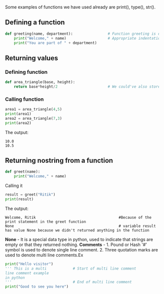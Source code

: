 Some examples of functions we have used already are print(), type(), str().

## Defining a function
```python
def greeting(name, department):                # Function greeting is defined with arguments name and department
	print("Welcome," + name)                   # Appropriate indentation before the contents of function
	print("You are part of " + department)
```

## Returning values
### Defining function
```python
def area_triangle(base, height):
	return base*height/2                       # We could've also stored the value of base*height/2 and returned it
```
### Calling function
```python
area1 = area_triangle(4,5)
print(area1)
area2 = area_triangle(7,3)
print(area2)
```
The output:
```
10.0
10.5
```

## Returning nostring from a function
```python
def greet(name):
	print("Welcome," + name)
```
Calling it
```python
result = greet("Ritik")
print(result)
```
The output:
```
Welcome, Ritik										#Because of the print statement in the greet function
None												# variable result has value None because we didn't returned anything in the function
```

**None** - It is a special data type in python, used to indicate that strings are empty or that they returned nothing.
**Comments** - 1. Pound or Hash '#' symbol is used to denote single line comment.
								  2. Three quotation marks are used to denote multi line comments.Ex
```python
print("Hello visitor")
''' This is a multi            # Start of multi line comment
line comment example
in python
'''                            # End of multi line comment
print("Good to see you here")
```
								 